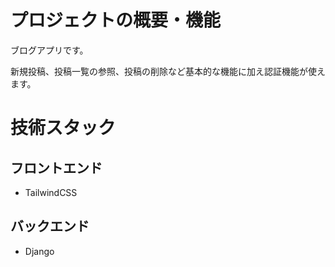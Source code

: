# プロジェクトの概要・機能

ブログアプリです。

新規投稿、投稿一覧の参照、投稿の削除など基本的な機能に加え認証機能が使えます。

# 技術スタック
## フロントエンド
- TailwindCSS
## バックエンド
- Django